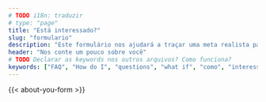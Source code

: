 ```yaml
---
# TODO i18n: traduzir
# type: "page"
title: "Está interessado?"
slug: "formulario"
description: "Este formulário nos ajudará a traçar uma meta realista para você se tornar um enfermeiro nos EUA através da ACP"
header: "Nos conte um pouco sobre você"
# TODO Declarar as keywords nos outros arquivos? Como funciona?
keywords: ["FAQ", "How do I", "questions", "what if", "como", "interessado", "contato"]
---
```


<section class="check-requirements-form">
  <div>
  {{< about-you-form >}}
  </div>
</section>
